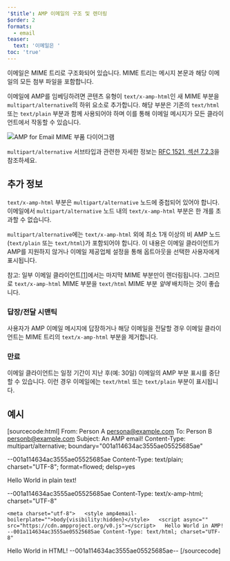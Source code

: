 ```yaml
---
'$title': AMP 이메일의 구조 및 렌더링
$order: 2
formats:
  - email
teaser:
  text: '이메일은 '
toc: 'true'
---
```


<!--
This file is imported from https://github.com/ampproject/amphtml/blob/main/docs/spec/email/amp-email-structure.md.
Please do not change this file.
If you have found a bug or an issue please
have a look and request a pull request there.
-->

<!---
Copyright 2018 The AMP HTML Authors. All Rights Reserved.

Licensed under the Apache License, Version 2.0 (the "License");
you may not use this file except in compliance with the License.
You may obtain a copy of the License at

      http://www.apache.org/licenses/LICENSE-2.0

Unless required by applicable law or agreed to in writing, software
distributed under the License is distributed on an "AS-IS" BASIS,
WITHOUT WARRANTIES OR CONDITIONS OF ANY KIND, either express or implied.
See the License for the specific language governing permissions and
limitations under the License.
-->

이메일은 MIME 트리로 구조화되어 있습니다. MIME 트리는 메시지 본문과 해당 이메일의 모든 첨부 파일을 포함합니다.

이메일에 AMP를 임베딩하려면 콘텐츠 유형이 `text/x-amp-html`인 새 MIME 부분을 `multipart/alternative`의 하위 요소로 추가합니다. 해당 부분은 기존의 `text/html` 또는 `text/plain` 부분과 함께 사용되어야 하며 이를 통해 이메일 메시지가 모든 클라이언트에서 작동할 수 있습니다.

<amp-img alt="AMP for Email MIME Parts Diagram" layout="responsive" width="752" height="246" src="https://github.com/ampproject/amphtml/raw/main/spec/img/amp-email-mime-parts.png"><noscript data-md-type="raw_html" data-segment-id="12596198"><img data-md-type="raw_html" alt="AMP for Email MIME 부품 다이어그램" src="../img/amp-email-mime-parts.png"></noscript></amp-img>

`multipart/alternative` 서브타입과 관련한 자세한 정보는 [RFC 1521, 섹션 7.2.3](https://tools.ietf.org/html/rfc1521#section-7.2.3)을 참조하세요.

## 추가 정보 <a name="additional-information"></a>

`text/x-amp-html` 부분은 `multipart/alternative` 노드에 중첩되어 있어야 합니다. 이메일에서 `multipart/alternative` 노드 내의 `text/x-amp-html` 부분은 한 개를 초과할 수 없습니다.

`multipart/alternative`에는 `text/x-amp-html` 외에 최소 1개 이상의 비 AMP 노드 (`text/plain` 또는 `text/html`)가 포함되어야 합니다. 이 내용은 이메일 클라이언트가 AMP를 지원하지 않거나 이메일 제공업체 설정을 통해 옵트아웃을 선택한 사용자에게 표시됩니다.

참고: 일부 이메일 클라이언트[[1]](https://openradar.appspot.com/radar?id=6054696888303616)에서는 마지막 MIME 부분만이 렌더링됩니다. 그러므로 `text/x-amp-html` MIME 부분을 <code>text/html</code> MIME 부분 <em>앞에</em> 배치하는 것이 좋습니다.

### 답장/전달 시맨틱 <a name="replyingforwarding-semantics"></a>

사용자가 AMP 이메일 메시지에 답장하거나 해당 이메일을 전달할 경우 이메일 클라이언트는 MIME 트리의 `text/x-amp-html` 부분을 제거합니다.

### 만료 <a name="expiry"></a>

이메일 클라이언트는 일정 기간이 지난 후(예: 30일) 이메일의 AMP 부분 표시를 중단할 수 있습니다. 이런 경우 이메일에는 `text/html` 또는 `text/plain` 부분이 표시됩니다.

## 예시 <a name="example"></a>

<!-- prettier-ignore-start -->

[sourcecode:html] From:  Person A [persona@example.com](mailto:persona@example.com) To: Person B [personb@example.com](mailto:personb@example.com) Subject: An AMP email! Content-Type: multipart/alternative; boundary="001a114634ac3555ae05525685ae"

--001a114634ac3555ae05525685ae Content-Type: text/plain; charset="UTF-8"; format=flowed; delsp=yes

Hello World in plain text!

--001a114634ac3555ae05525685ae Content-Type: text/x-amp-html; charset="UTF-8"

<!doctype html>

    <meta charset="utf-8">   <style amp4email-boilerplate="">body{visibility:hidden}</style>   <script async="" src="https://cdn.ampproject.org/v0.js"></script>   Hello World in AMP!   --001a114634ac3555ae05525685ae Content-Type: text/html; charset="UTF-8"

<span>Hello World in HTML!</span> --001a114634ac3555ae05525685ae-- [/sourcecode]

<!-- prettier-ignore-end -->
